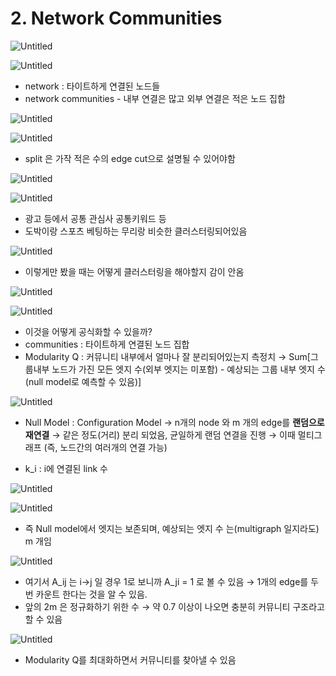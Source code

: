 # 2. Network Communities

![Untitled](2%20Network%20Communities%201a6b476e159b4d03ab30f850855eee6d/Untitled.png)

![Untitled](2%20Network%20Communities%201a6b476e159b4d03ab30f850855eee6d/Untitled%201.png)

- network : 타이트하게 연결된 노드들
- network communities - 내부 연결은 많고 외부 연결은 적은 노드 집합

![Untitled](2%20Network%20Communities%201a6b476e159b4d03ab30f850855eee6d/Untitled%202.png)

![Untitled](2%20Network%20Communities%201a6b476e159b4d03ab30f850855eee6d/Untitled%203.png)

- split 은 가작 적은 수의 edge cut으로 설명될 수 있어야함

![Untitled](2%20Network%20Communities%201a6b476e159b4d03ab30f850855eee6d/Untitled%204.png)

![Untitled](2%20Network%20Communities%201a6b476e159b4d03ab30f850855eee6d/Untitled%205.png)

- 광고 등에서 공통 관심사 공통키워드 등
- 도박이랑 스포츠 베팅하는 무리랑 비슷한 클러스터링되어있음

![Untitled](2%20Network%20Communities%201a6b476e159b4d03ab30f850855eee6d/Untitled%206.png)

- 이렇게만 봤을 때는 어떻게 클러스터링을 해야할지 감이 안옴

![Untitled](2%20Network%20Communities%201a6b476e159b4d03ab30f850855eee6d/Untitled%207.png)

![Untitled](2%20Network%20Communities%201a6b476e159b4d03ab30f850855eee6d/Untitled%208.png)

- 이것을 어떻게 공식화할 수 있을까?
- communities : 타이트하게 연결된 노드 집합
- Modularity Q : 커뮤니티 내부에서 얼마나 잘 분리되어있는지 측정치
→ Sum[그룹내부 노드가 가진 모든 엣지 수(외부 엣지는 미포함) - 예상되는 그룹 내부 엣지 수(null model로 예측할 수 있음)]

![Untitled](2%20Network%20Communities%201a6b476e159b4d03ab30f850855eee6d/Untitled%209.png)

- Null Model : Configuration Model
→ n개의 node 와 m 개의 edge를 **랜덤으로 재연결**
→ 같은 정도(거리) 분리 되었음, 균일하게 랜덤 연결을 진행
→ 이때 멀티그래프 (즉, 노드간의 여러개의 연결 가능)
    
    
- k_i : i에 연결된 link 수

![Untitled](2%20Network%20Communities%201a6b476e159b4d03ab30f850855eee6d/Untitled%2010.png)

![Untitled](2%20Network%20Communities%201a6b476e159b4d03ab30f850855eee6d/Untitled%2011.png)

- 즉 Null model에서 엣지는 보존되며, 예상되는 엣지 수 는(multigraph 일지라도) m 개임

![Untitled](2%20Network%20Communities%201a6b476e159b4d03ab30f850855eee6d/Untitled%2012.png)

- 여기서 A_ij 는 i→j 일 경우 1로 보니까 A_ji = 1 로 볼 수 있음
→ 1개의 edge를 두번 카운트 한다는 것을 알 수 있음.
- 앞의 2m 은 정규화하기 위한 수
→ 약 0.7 이상이 나오면 충분히 커뮤니티 구조라고 할 수 있음

![Untitled](2%20Network%20Communities%201a6b476e159b4d03ab30f850855eee6d/Untitled%2013.png)

- Modularity Q를 최대화하면서 커뮤니티를 찾아낼 수 있음